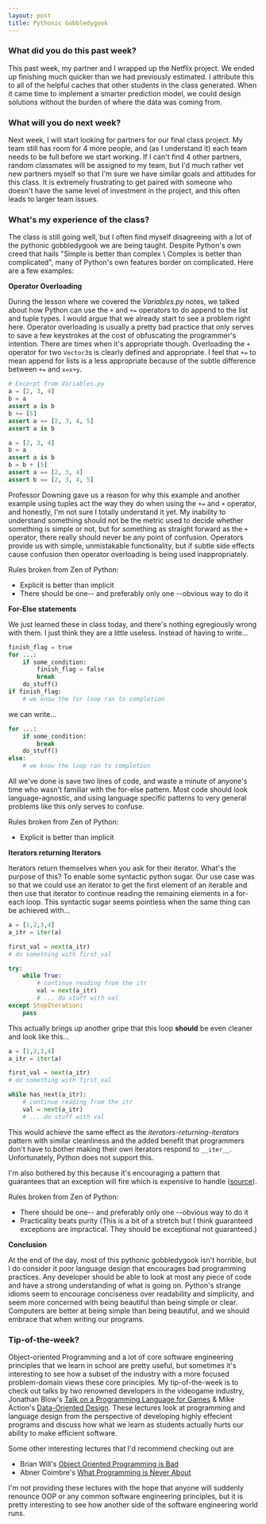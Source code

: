 ```yaml
---
layout: post
title: Pythonic Gobbledygook
---
```


### What did you do this past week? ###

This past week, my partner and I wrapped up the Netflix project. We ended up
finishing much quicker than we had previously estimated. I attribute this to all
of the helpful caches that other students in the class generated. When it came
time to implement a smarter prediction model, we could design solutions without
the burden of where the data was coming from.

### What will you do next week? ###

Next week, I will start looking for partners for our final class project. My
team still has room for 4 more people, and (as I understand it) each team needs
to be full before we start working. If I can't find 4 other partners, random
classmates will be assigned to my team, but I'd much rather vet new partners
myself so that I'm sure we have similar goals and attitudes for this class.
It is extremely frustrating to get paired with someone who doesn't have the same
level of investment in the project, and this often leads to larger team issues.

### What's my experience of the class? ###

The class is still going well, but I often find myself disagreeing with a lot of
the pythonic gobbledygook we are being taught. Despite Python's own creed that
hails "Simple is better than complex \ Complex is better than complicated", many
of Python's own features border on complicated. Here are a few examples:

**Operator Overloading**

During the lesson where we covered the *Variables.py* notes, we talked about how
Python can use the `+` and `+=` operators to do append to the list and tuple
types. I would argue that we already start to see a problem right here. Operator
overloading is usually a pretty bad practice that only serves to save a few
keystrokes at the cost of obfuscating the programmer's intention. There are
times when it's appropriate though. Overloading the `+` operator for two
`Vector3`s is clearly defined and appropriate. I feel that `+=` to mean append
for lists is a less appropriate because of the subtle difference between `+=`
and `x=x+y`.

```python
# Excerpt from Variables.py
a = [2, 3, 4]
b = a
assert a is b
b += [5]
assert a == [2, 3, 4, 5]
assert a is b

a = [2, 3, 4]
b = a
assert a is b
b = b + [5]
assert a == [2, 3, 4]
assert b == [2, 3, 4, 5]
```

Professor Downing gave us a reason for why this example and another example
using tuples act the way they do when using the `+=` and `+` operator, and
honestly, I'm not sure I totally understand it yet. My inability to understand
something should not be the metric used to decide whether something is simple
or not, but for something as straight forward as the `+` operator, there really
should never be any point of confusion. Operators provide us with simple,
unmistakable functionality, but if subtle side effects cause confusion then
operator overloading is being used inappropriately.

Rules broken from Zen of Python:

* Explicit is better than implicit
* There should be one-- and preferably only one --obvious way to do it

**For-Else statements**

We just learned these in class today, and there's nothing egregiously wrong with
them. I just think they are a little useless. Instead of having to write...

```python
finish_flag = true
for ...:
    if some_condition:
        finish_flag = false
        break
    do_stuff()
if finish_flag:
    # we know the for loop ran to completion
```

we can write...

```python
for ...:
    if some_condition:
        break
    do_stuff()
else:
    # we know the loop ran to completion
```

All we've done is save two lines of code, and waste a minute of anyone's time
who wasn't familiar with the for-else pattern. Most code should look
language-agnostic, and using language specific patterns to very general problems
like this only serves to confuse.

Rules broken from Zen of Python:

* Explicit is better than implicit

**Iterators returning Iterators**

Iterators return themselves when you ask for their iterator. What's the purpose
of this? To enable some syntactic python sugar. Our use case was so that we
could use an iterator to get the first element of an iterable and then use that
iterator to continue reading the remaining elements in a for-each loop. This
syntactic sugar seems pointless when the same thing can be achieved with...

```python
a = [1,2,3,4]
a_itr = iter(a)

first_val = next(a_itr)
# do something with first_val

try:
    while True:
        # continue reading from the itr
        val = next(a_itr)
        # ... do stuff with val
except StopIteration:
    pass
```

This actually brings up another gripe that this loop **should** be even
cleaner and look like this...

```python
a = [1,2,3,4]
a_itr = iter(a)

first_val = next(a_itr)
# do something with first_val

while has_next(a_itr):
    # continue reading from the itr
    val = next(a_itr)
    # ... do stuff with val
```

This would achieve the same effect as the *iterators-returning-iterators*
pattern with similar cleanliness and the added benefit that programmers don't
have to bother making their own iterators respond to `__iter__`. Unfortunately,
Python does not support this.

I'm also bothered by this because it's encouraging a pattern that guarantees
that an exception will fire which is expensive to handle
([source](https://docs.python.org/2/faq/design.html#how-fast-are-exceptions)).

Rules broken from Zen of Python:

* There should be one-- and preferably only one --obvious way to do it
* Practicality beats purity (This is a bit of a stretch but I think guaranteed
exceptions are impractical. They should be exceptional not guaranteed.)

**Conclusion**

At the end of the day, most of this pythonic gobbledygook isn't horrible, but
I do consider it poor language design that encourages bad programming practices.
Any developer should be able to look at most any piece of code and have a strong
understanding of what is going on. Python's strange idioms seem to encourage
conciseness over readability and simplicity, and seem more concerned with being
beautiful than being simple or clear. Computers are better at being simple than
being beautiful, and we should embrace that when writing our programs.

### Tip-of-the-week? ###

Object-oriented Programming and a lot of core software engineering principles
that we learn in school are pretty useful, but sometimes it's interesting to see
how a subset of the industry with a more focused problem-domain views these core
principles. My tip-of-the-week is to check out talks by two renowned developers
in the videogame industry,
Jonathan Blow's [Talk on a Programming Language for Games](https://youtu.be/5Nc68IdNKdg) &
Mike Action's [Data-Oriented Design](https://www.youtube.com/watch?v=rX0ItVEVjHc).
These lectures look at programming and language design from the perspective of
developing highly effecient programs and discuss how what we learn as
students actually hurts our ability to make efficient software.

Some other interesting lectures that I'd recommend checking out are

* Brian Will's [Object Oriented Programming is Bad](https://www.youtube.com/watch?v=QM1iUe6IofM)
* Abner Coimbre's [What Programming is Never About](https://www.youtube.com/watch?v=Lzc3HcIgXis)

I'm not providing these lectures with the hope that anyone will suddenly
renounce OOP or any common software engineering principles, but it is pretty
interesting to see how another side of the software engineering world runs.

